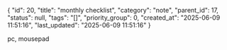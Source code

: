 {
  "id": 20,
  "title": "monthly checklist",
  "category": "note",
  "parent_id": 17,
  "status": null,
  "tags": "[]",
  "priority_group": 0,
  "created_at": "2025-06-09 11:51:16",
  "last_updated": "2025-06-09 11:51:16"
}

pc, mousepad